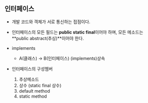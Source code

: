 인터페이스
---

- 개발 코드와 객체가 서로 통신하는 접점이다.  
  
- 인터페이스의 모든 필드는 **public static final**이어야 하며, 모든 메소드는 **public abstract(추싱)**이어야 한다.  
  
- implements
    - A(클래스) → B(인터페이스) (implements)상속

- 인터페이스의 구성멤버
    1. 추상메소드
    2. 상수 (static final 상수)
    3. default method
    4. static method
